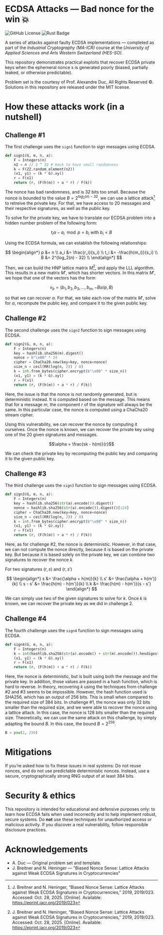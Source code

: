 # ECDSA Attacks — Bad nonce for the win 💥

![GitHub License](https://img.shields.io/github/license/joflucki/timelock)
![Rust Badge](https://img.shields.io/badge/built%20with-Sage-2e2efe?logo=sagemath)

A series of attacks against faulty ECDSA implementations — completed as part of the *Industrial Cryptography (MA-ICR)* course at the *University of Applied Sciences and Arts Western Switzerland (HES-SO)*.

This repository demonstrates practical exploits that recover ECDSA private keys when the ephemeral nonce `k` is generated poorly (biased, partially leaked, or otherwise predictable).

Problem set is the courtesy of Prof. Alexandre Duc, All Rights Reserved ©. Solutions in this repository are released under the MIT license.

# How these attacks work (in a nutshell)

## Challenge #1

The first challenge uses the `sign1` function to sign messages using ECDSA.

```python
def sign1(G, m, n, a):
    F = Integers(n)
    n2 = n // 2 ^ 32 # Hack to have small randomness
    k = F(ZZ.random_element(n2))
    (x1, y1) = (k * G).xy()
    r = F(x1)
    return (r, (F(h(m)) + a * r) / F(k))
```

The nonce has bad randomness, and is 32 bits too small. Because the nonce is bounded to the value $B = 2^{log_2(n) - 32}$, we can use a lattice attack[^1] to retreive the private key. For that, we have access to 20 messages and their respective signatures, as well as the public key.

To solve for the private key, we have to translate our ECDSA problem into a hidden number problem of the following form: 

$$t_i\alpha - a_i \mod p = b_i \text{ with } b_i < B$$


Using the ECDSA formula, we can establish the following relationships:

$$
\begin{align*}
p &= n \\
a_i &= \frac{r_i}{s_i} \\
t_i &= -\frac{h(m_i)}{s_i} \\
B &= 2^{log_2(n) - 32} \\
\end{align*}
$$

Then, we can build the HNP lattice matrix $M$[^1], and apply the LLL algorithm. This results in a new matrix $M'$, which has shorter vectors. In this matrix $M'$, we hope that one of the vectors has the form

$$v_b = (b_1, b_2, b_3, \dots, b_m, -B\alpha/p, B)$$

so that we can recover $\alpha$. For that, we take each row of the matrix $M'$, solve for $\alpha$, recompute the public key, and compare it to the given public key.

[^1]: J. Breitner and N. Heninger, “Biased Nonce Sense: Lattice Attacks against Weak ECDSA Signatures in Cryptocurrencies,” 2019, 2019/023. Accessed: Oct. 28, 2025. [Online]. Available: https://eprint.iacr.org/2019/023

## Challenge #2

The second challenge uses the `sign2` function to sign messages using ECDSA.
```python
def sign2(G, m, n, a):
    F = Integers(n)
    key = hashlib.sha256(m).digest()
    nonce = b"\x00" * 24
    cipher = ChaCha20.new(key=key, nonce=nonce)
    size_n = ceil(RR(log(n, 2)) / 8)
    k = int.from_bytes(cipher.encrypt(b"\x00" * size_n))
    (x1, y1) = (k * G).xy()
    r = F(x1)
    return (r, (F(h(m)) + a * r) / F(k))
```

Here, the issue is that the nonce is not randomly generated, but is deterministic instead. It is computed based on the message. This means that for a message $m$, the component $r$ of the signature will always be the same. In this particular case, the nonce is computed using a ChaCha20 stream cipher.

Using this vulnerability, we can recover the nonce by computing it ourselves. Once the nonce is known, we can recover the private key using one of the 20 given signatures and messages.

$$\alpha = \frac{sk - h(m)}{r}$$

We can check the private key by recomputing the public key and comparing it to the given public key.

## Challenge #3

The third challenge uses the `sign3` function to sign messages using ECDSA.

```python
def sign3(G, m, n, a):
    F = Integers(n)
    key = hashlib.sha256(str(a).encode()).digest()
    nonce = hashlib.sha256(str(a).encode()).digest()[:24]
    cipher = ChaCha20.new(key=key, nonce=nonce)
    size_n = ceil(RR(log(n, 2)) / 8)
    k = int.from_bytes(cipher.encrypt(b"\x00" * size_n))
    (x1, y1) = (k * G).xy()
    r = F(x1)
    return (r, (F(h(m)) + a * r) / F(k))
```

Here, as for challenge #2, the nonce is deterministic. However, in that case, we can not compute the nonce directly, because it is based on the private key. But because it is based solely on the private key, we can combine two signatures to recover the nonce $k$.


For two signatures $(r, s)$ and $(r, s')$

$$
\begin{align*}
s &= \frac{\alpha + h(m)}{k} \\
s' &= \frac{\alpha + h(m')}{k} \\
s - s' &= \frac{h(m) - h(m')}{k} \\
k &= \frac{h(m) - h(m')}{s - s'}
\end{align*}
$$

We can simply use two of the given signatures to solve for $k$. Once $k$ is known, we can recover the private key as we did in challenge 2.

## Challenge #4

The fourth challenge uses the `sign4` function to sign messages using ECDSA.

```python
def sign4(G, m, n, a):
    F = Integers(n)
    k = int(hashlib.sha256(str(a).encode() + str(m).encode()).hexdigest(), 16)
    (x1, y1) = (k * G).xy()
    r = F(x1)
    return (r, (F(h(m)) + a * r) / F(k))
```

Here, the nonce is deterministic, but is built using both the message and the private key. In addition, those values are passed in a hash function, which is hard to reverse. In theory, recovering $k$ using the techniques from challenge \#2 and \#3 seems to be impossible. However, the hash function used is SHA256, which has an output of 256 bits. This is small when compared to the required size of 384 bits. In challenge \#1, the nonce was only 32 bits smaller than the required size, and we were able to recover the nonce using a lattice attack. In this case, the nonce is 128 bits smaller than the required size. Theoretically, we can use the same attack on this challenge, by simply adapting the bound $B$. In this case, the bound $B=2^{256}$.

```python
B = pow(2, 256)
```

# Mitigations

If you’re asked how to fix these issues in real systems: Do not reuse nonces, and do not use predictable deterministic nonces. Instead, use a secure, cryptographically strong RNG output of at least 384 bits.

# Security & ethics

This repository is intended for educational and defensive purposes only: to learn how ECDSA fails when used incorrectly and to help implement robust, secure systems. Do **not** use these techniques for unauthorized access or malicious activity. If you discover a real vulnerability, follow responsible disclosure practices.

# Acknowledgements

* A. Duc — Original problem set and template.
* J. Breitner and N. Heninger — "Biased Nonce Sense: Lattice Attacks against Weak ECDSA Signatures in Cryptocurrencies"